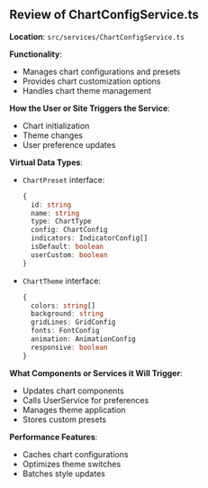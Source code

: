 ## Review of ChartConfigService.ts

**Location**: `src/services/ChartConfigService.ts`

**Functionality**:
- Manages chart configurations and presets
- Provides chart customization options
- Handles chart theme management

**How the User or Site Triggers the Service**:
- Chart initialization
- Theme changes
- User preference updates

**Virtual Data Types**:
- `ChartPreset` interface:
  ```typescript
  {
    id: string
    name: string
    type: ChartType
    config: ChartConfig
    indicators: IndicatorConfig[]
    isDefault: boolean
    userCustom: boolean
  }
  ```
- `ChartTheme` interface:
  ```typescript
  {
    colors: string[]
    background: string
    gridLines: GridConfig
    fonts: FontConfig
    animation: AnimationConfig
    responsive: boolean
  }
  ```

**What Components or Services it Will Trigger**:
- Updates chart components
- Calls UserService for preferences
- Manages theme application
- Stores custom presets

**Performance Features**:
- Caches chart configurations
- Optimizes theme switches
- Batches style updates
